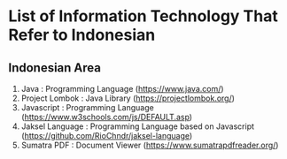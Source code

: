 # List of Information Technology That Refer to Indonesian
## Indonesian Area

1. Java : Programming Language (<https://www.java.com/>)
2. Project Lombok : Java Library (<https://projectlombok.org/>)
3. Javascript : Programming Language (<https://www.w3schools.com/js/DEFAULT.asp>)
4. Jaksel Language : Programming Language based on Javascript (<https://github.com/RioChndr/jaksel-language>)
5. Sumatra PDF : Document Viewer (<https://www.sumatrapdfreader.org/>)

